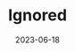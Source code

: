 ---
layout: comic
date: 2023-06-18
title: Ignored
categories: page
number: 14
permalink: /read/14
image: /pages/rm_014.webp
---
